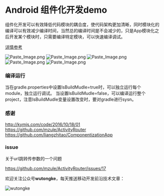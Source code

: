 # Android 组件化开发demo
组件化开发可以有效降低代码模块的耦合度，使代码架构更加清晰，同时模块化的编译可以有效减少编译时间，当然总的编译时间是不会减少的，只是App模块化之后开发某个模块时，只需要编译特定模块，可以快速编译调试。

[详情参考](http://www.jianshu.com/p/186fa07fc48a)

![Paste_Image.png](http://upload-images.jianshu.io/upload_images/1407686-2bb840fdef5d9ac2.png?imageMogr2/auto-orient/strip%7CimageView2/2/w/540)
![Paste_Image.png](http://upload-images.jianshu.io/upload_images/1407686-eb097c7ce3473583.png?imageMogr2/auto-orient/strip%7CimageView2/2/w/540)
![Paste_Image.png](http://upload-images.jianshu.io/upload_images/1407686-74e5145beda0702e.png?imageMogr2/auto-orient/strip%7CimageView2/2/w/540)
![Paste_Image.png](http://upload-images.jianshu.io/upload_images/1407686-bb950d3382d8e90b.png?imageMogr2/auto-orient/strip%7CimageView2/2/w/540)
![Paste_Image.png](http://upload-images.jianshu.io/upload_images/1407686-a5924d98324b3762.png?imageMogr2/auto-orient/strip%7CimageView2/2/w/540)

### 编译运行

当在gradle.properties中设置IsBuildMudle=true时，可以独立运行每个module，独立运行调试。
当设置IsBuildMudle=false，可以编译运行整个project，注意IsBuildMudle变量设置改变时，要对gradle进行sysn。

### 感谢

http://kymjs.com/code/2016/10/18/01
https://github.com/mzule/ActivityRouter
https://github.com/liangzhitao/ComponentizationApp

### issue

关于url跳转传参数的一个问题

https://github.com/mzule/ActivityRouter/issues/17


欢迎关注公众号**wutongke**，每天推送移动开发前沿技术文章：

![wutongke](http://upload-images.jianshu.io/upload_images/1407686-8f64e33d76075d40.png?imageMogr2/auto-orient/strip%7CimageView2/2/w/1240)
